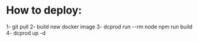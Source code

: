 # How to deploy:

1- git pull
2- build new docker image
3- dcprod run --rm node npm run build
4- dcprod up -d
